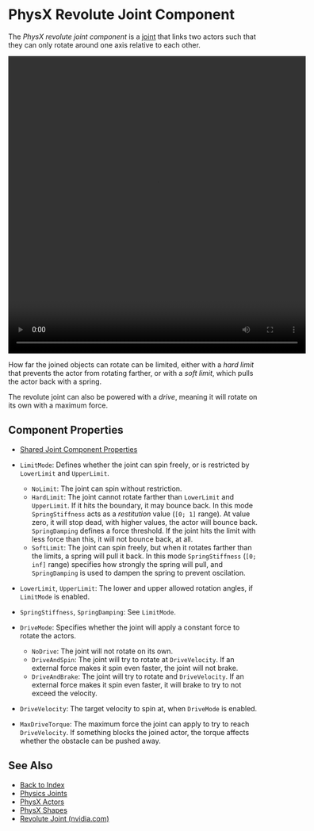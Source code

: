 # PhysX Revolute Joint Component

The *PhysX revolute joint component* is a [joint](physx-joints.md) that links two actors such that they can only rotate around one axis relative to each other.

<video src="media/revolute-joint.webm" width="600" height="600" autoplay loop></video>

How far the joined objects can rotate can be limited, either with a *hard limit* that prevents the actor from rotating farther, or with a *soft limit*, which pulls the actor back with a spring.

The revolute joint can also be powered with a *drive*, meaning it will rotate on its own with a maximum force.

## Component Properties

* [Shared Joint Component Properties](physx-joints.md#shared-joint-component-properties)

* `LimitMode`: Defines whether the joint can spin freely, or is restricted by `LowerLimit` and `UpperLimit`.
  * `NoLimit`: The joint can spin without restriction.
  * `HardLimit`: The joint cannot rotate farther than `LowerLimit` and `UpperLimit`. If it hits the boundary, it may bounce back. In this mode `SpringStiffness` acts as a *restitution* value (`[0; 1]` range). At value zero, it will stop dead, with higher values, the actor will bounce back. `SpringDamping` defines a force threshold. If the joint hits the limit with less force than this, it will not bounce back, at all.
  * `SoftLimit`: The joint can spin freely, but when it rotates farther than the limits, a spring will pull it back. In this mode `SpringStiffness` (`[0; inf]` range) specifies how strongly the spring will pull, and `SpringDamping` is used to dampen the spring to prevent oscilation.
* `LowerLimit`, `UpperLimit`: The lower and upper allowed rotation angles, if `LimitMode` is enabled.
* `SpringStiffness`, `SpringDamping`: See `LimitMode`.
* `DriveMode`: Specifies whether the joint will apply a constant force to rotate the actors.
  * `NoDrive`: The joint will not rotate on its own.
  * `DriveAndSpin`: The joint will try to rotate at `DriveVelocity`. If an external force makes it spin even faster, the joint will not brake.
  * `DriveAndBrake`: The joint will try to rotate and `DriveVelocity`. If an external force makes it spin even faster, it will brake to try to not exceed the velocity. 
* `DriveVelocity`: The target velocity to spin at, when `DriveMode` is enabled.
* `MaxDriveTorque`: The maximum force the joint can apply to try to reach `DriveVelocity`. If something blocks the joined actor, the torque affects whether the obstacle can be pushed away.

## See Also

* [Back to Index](../../index.md)
* [Physics Joints](physx-joints.md)
* [PhysX Actors](../actors/physx-actors.md)
* [PhysX Shapes](../collision-shapes/physx-shapes.md)
* [Revolute Joint (nvidia.com)](https://gameworksdocs.nvidia.com/PhysX/4.0/documentation/PhysXGuide/Manual/Joints.html#revolute-joint)
